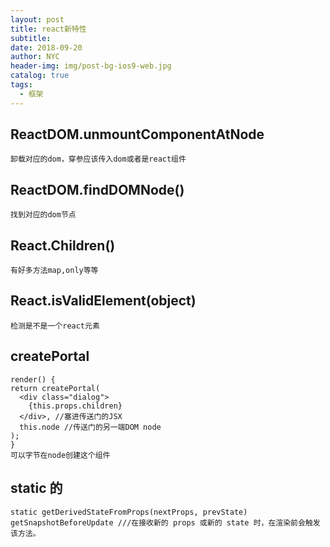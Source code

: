 ```yaml
---
layout: post
title: react新特性
subtitle:
date: 2018-09-20
author: NYC
header-img: img/post-bg-ios9-web.jpg
catalog: true
tags:
  - 框架
---
```


## ReactDOM.unmountComponentAtNode

    卸载对应的dom，穿参应该传入dom或者是react组件

## ReactDOM.findDOMNode()

    找到对应的dom节点

## React.Children()

    有好多方法map,only等等

## React.isValidElement(object)

    检测是不是一个react元素

## createPortal

    render() {
    return createPortal(
      <div class="dialog">
        {this.props.children}
      </div>, //塞进传送门的JSX
      this.node //传送门的另一端DOM node
    );
    }
    可以字节在node创建这个组件

## static 的

    static getDerivedStateFromProps(nextProps, prevState)
    getSnapshotBeforeUpdate ///在接收新的 props 或新的 state 时，在渲染前会触发该方法。
